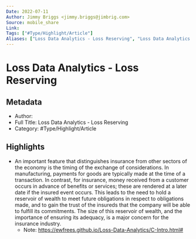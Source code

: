 ```yaml
---
Date: 2022-07-11
Author: Jimmy Briggs <jimmy.briggs@jimbrig.com>
Source: mobile_share
Link: 
Tags: ["#Type/Highlight/Article"]
Aliases: ["Loss Data Analytics - Loss Reserving", "Loss Data Analytics - Loss Reserving"]
---
```

# Loss Data Analytics - Loss Reserving

## Metadata
- Author: 
- Full Title: Loss Data Analytics - Loss Reserving
- Category: #Type/Highlight/Article

## Highlights
- An important feature that distinguishes insurance from other sectors of the economy is the timing of the exchange of considerations. In manufacturing, payments for goods are typically made at the time of a transaction. In contrast, for insurance, money received from a customer occurs in advance of benefits or services; these are rendered at a later date if the insured event occurs. This leads to the need to hold a reservoir of wealth to meet future obligations in respect to obligations made, and to gain the trust of the insureds that the company will be able to fulfill its commitments. The size of this reservoir of wealth, and the importance of ensuring its adequacy, is a major concern for the insurance industry.
    - Note: https://ewfrees.github.io/Loss-Data-Analytics/C-Intro.html#
